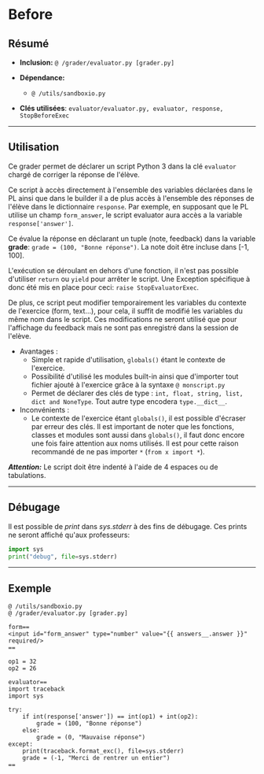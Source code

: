 # Before

## Résumé

* **Inclusion:** `@ /grader/evaluator.py [grader.py]`

* **Dépendance:**
    * `@ /utils/sandboxio.py`


* **Clés utilisées**: `evaluator/evaluator.py, evaluator, response, StopBeforeExec`
___



## Utilisation
Ce grader permet de déclarer un script Python 3 dans la clé `evaluator`
chargé de corriger la réponse de l'élève.
 
Ce script à accès directement à l'ensemble des
variables déclarées dans le PL ainsi que dans le builder il a de plus accès à
l'ensemble des réponses de l'élève dans le dictionnaire `response`.
Par exemple, en supposant que le PL utilise un champ `form_answer`, le script
evaluator aura accès a la variable `response['answer']`.

Ce évalue la réponse en déclarant un tuple (note, feedback) dans la variable
**grade**: `grade = (100, "Bonne réponse")`. La note doit être incluse dans [-1, 100].

L'exécution se déroulant en dehors d'une fonction, il n'est pas possible d'utiliser
`return` ou `yield` pour arrêter le script. Une Exception spécifique à donc été mis
en place pour ceci: `raise StopEvaluatorExec`.

De plus, ce script peut modifier temporairement les variables du contexte de l'exercice
(form, text...), pour cela, il suffit de modifié les variables du même nom dans
le script. Ces modifications ne seront utilisé que pour l'affichage du feedback mais ne
sont pas enregistré dans la session de l'elève.

* Avantages :
    * Simple et rapide d'utilisation, `globals()` étant le contexte de l'exercice.
    * Possibilité d'utilisé les modules built-in ainsi que d'importer tout fichier
      ajouté à l'exercice grâce à la syntaxe `@ monscript.py`
    * Permet de déclarer des clés de type : 
      `int, float, string, list, dict and NoneType`. Tout autre type encodera
      `type.__dict__`.
* Inconvénients :
    * Le contexte de l'exercice étant `globals()`, il est possible d'écraser par
      erreur des clés. Il est important de noter que les fonctions, classes et modules
      sont aussi dans `globals()`, il faut donc encore une fois faire attention aux 
      noms utilisés. Il est pour cette raison recommandé de ne pas importer `*`
      (`from x import *`).

***Attention:*** Le script doit être indenté à l'aide de 4 espaces ou de tabulations.
___



## Débugage
Il est possible de *print* dans *sys.stderr* à des fins de débugage. Ces prints
ne seront affiché qu'aux professeurs:
```python
import sys
print("debug", file=sys.stderr)
```
___



## Exemple
```
@ /utils/sandboxio.py
@ /grader/evaluator.py [grader.py]

form==
<input id="form_answer" type="number" value="{{ answers__.answer }}" required/>
==

op1 = 32
op2 = 26

evaluator==
import traceback
import sys

try: 
    if int(response['answer']) == int(op1) + int(op2):
        grade = (100, "Bonne réponse")
    else:
        grade = (0, "Mauvaise réponse")
except:
    print(traceback.format_exc(), file=sys.stderr)
    grade = (-1, "Merci de rentrer un entier")
==

```










